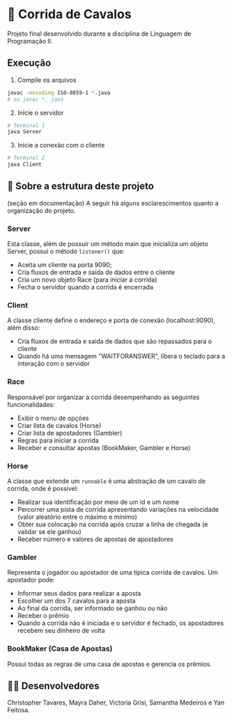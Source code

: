 # 🏇 Corrida de Cavalos
Projeto final desenvolvido durante a disciplina de Linguagem de Programação II. 

## Execução
1. Compile os arquivos
```bash
javac -encoding ISO-8859-1 *.java  
# ou javac *. java
```

2. Inicie o servidor
```bash
# Terminal 1
java Server
```
3. Inicie a conexão com o cliente 
```bash
# Terminal 2
java Client
```

## 📂 Sobre a estrutura deste projeto
(seção em documentação)
A seguir há alguns esclarescimentos quanto a organização do projeto.

### Server
Esta classe, além de possuir um método main que inicializa um objeto Server, possui o método `listener()` que:
* Aceita um cliente na porta 9090;
* Cria fluxos de entrada e saída de dados entre o cliente
* Cria um novo objeto Race (para iniciar a corrida)
* Fecha o servidor quando a corrida é encerrada

### Client
A classe cliente define o endereço e porta de conexão (localhost:9090), além disso:
* Cria fluxos de entrada e saída de dados que são repassados para o cliente
* Quando há uma mensagem "WAITFORANSWER", libera o teclado para a interação com o servidor

### Race
Responsável por organizar a corrida desempenhando as seguintes funcionalidades:
* Exibir o menu de opções
* Criar lista de cavalos (Horse)
* Criar lista de apostadores (Gambler)
* Regras para iniciar a corrida
* Receber e consultar apostas (BookMaker, Gambler e Horse)

### Horse
A classe que extende um `runnable` é uma abstração de um cavalo de corrida, onde é possível:
* Realizar sua identificação por meio de um id e um nome
* Percorrer uma pista de corrida apresentando variações na velocidade (valor aleatório entre o máximo e mínimo)
* Obter sua colocação na corrida após cruzar a linha de chegada (e validar se ele ganhou)
* Receber número e valores de apostas de apostadores

### Gambler 
Representa o jogador ou apostador de uma típica corrida de cavalos. Um apostador pode:
* Informar seus dados para realizar a aposta
* Escolher um dos 7 cavalos para a aposta
* Ao final da corrida, ser informado se ganhou ou não
* Receber o prêmio
* Quando a corrida não é iniciada e o servidor é fechado, os apostadores recebem seu dinheiro de volta

### BookMaker (Casa de Apostas)
Possui todas as regras de uma casa de apostas e gerencia os prêmios.

## 🧑‍💻 Desenvolvedores
Christopher Tavares, Mayra Daher, Victoria Grisi, Samantha Medeiros e Yan Feitosa.
